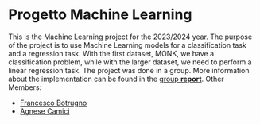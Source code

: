 # Progetto Machine Learning
This is the Machine Learning project for the 2023/2024 year. The purpose of the project is to use Machine Learning models for a classification task and a regression task. With the first dataset, MONK, we have a classification problem, while with the larger dataset, we need to perform a linear regression task.
The project was done in a group. More information about the implementation can be found in the [group **report**](https://github.com/francocco99/Progetto_Machine_Learning/blob/main/Report_Caprari_Botrugno_Camici.pdf).
Other Members:
* [Francesco Botrugno](https://github.com/FranBot97)
* [Agnese Camici](https://github.com/agnesecam)
